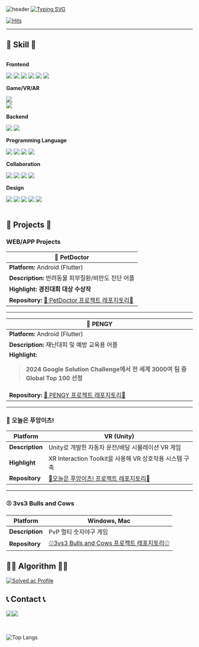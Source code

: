 ![header](https://capsule-render.vercel.app/api?type=waving&color=6994CDEE&text=&animation=twinkling&height=80)
[![Typing SVG](https://readme-typing-svg.demolab.com?font=Alkatra&weight=500&size=45&duration=3500&pause=3&color=6994CDEE&center=false&vCenter=false&multiline=true&repeat=true&width=1000&height=100&lines=Welcome+to+moongbyeol's+GitHub!👋)](https://git.io/typing-svg)

<div align="left">

[![Hits](https://hits.seeyoufarm.com/api/count/incr/badge.svg?url=https%3A%2F%2Fgithub.com%2Fbyeori-moon&count_bg=%23FFDFF8&title_bg=%23555555&icon=&icon_color=%23E7E7E7&title=방문자&edge_flat=false)](https://hits.seeyoufarm.com)


-------

## 🔨 Skill 🔨
<div style="display:flex; flex-direction:column; align-items:flex-start;">
    <!-- Frontend -->
    <p><strong>Frontend</strong></p>
    <div>
        <img src="https://img.shields.io/badge/HTML5-E34F26?style=flat-square&logo=html5&logoColor=white"> 
        <img src="https://img.shields.io/badge/CSS-1572B6?style=flat-square&logo=css3&logoColor=white"> 
        <img src="https://img.shields.io/badge/Javascript-F7DF1E?style=flat-square&logo=javascript&logoColor=black"> 
        <img src="https://img.shields.io/badge/React-61DAFB?style=flat-square&logo=react&logoColor=white">
        <img src="https://img.shields.io/badge/Flutter-02569B?style=flat-square&logo=flutter&logoColor=white">
        <img src="https://img.shields.io/badge/React Native-61DAFB?style=flat-square&logo=React&logoColor=white"/>
    </div>
    <!-- Game/VR/AR -->
    <p><strong>Game/VR/AR</strong></p>
        <img src="https://img.shields.io/badge/Unity-000000?style=flat-square&logo=unity&logoColor=white"/>
        <img src="https://img.shields.io/badge/CSharp-512BD4?style=flat-square&logo=csharp&logoColor=white"/>
    <div>
    <!-- Backend -->
    <p><strong>Backend</strong></p>
        <img src="https://img.shields.io/badge/django-092E20?style=flat-square&logo=django&logoColor=white"/>
        <img src="https://img.shields.io/badge/Spring-6DB33F?style=flat-square&logo=Spring&logoColor=white"/>
    <div>
    <!-- Programming Language -->
    <p><strong>Programming Language</strong></p>
        <img src="https://img.shields.io/badge/C-A8B9CC?style=flat-square&logo=C&logoColor=white"/>
        <img src="https://img.shields.io/badge/C++-00599C?style=flat-square&logo=C%2B%2B&logoColor=white"/>
        <img src="https://img.shields.io/badge/Python-3776AB?style=flat-square&logo=Python&logoColor=white"/>
        <img src="https://img.shields.io/badge/Java-007396?style=flat-square&logo=Java&logoColor=white"/>
    <div>
    <!-- Collaboration -->
    <p><strong>Collaboration</strong></p>
        <img src="https://img.shields.io/badge/Git-F05032?style=flat-square&logo=git&logoColor=white"/>
        <img src="https://img.shields.io/badge/GitHub-181717?style=flat-square&logo=GitHub&logoColor=white"/>
        <img src="https://img.shields.io/badge/Notion-000000?style=flat-square&logo=notion&logoColor=white"/>
        <img src="https://img.shields.io/badge/Slack-4A154B?style=flat-square&logo=slack&logoColor=white"/>
    <div>
    <!-- Design -->
    <p><strong>Design</strong></p>
        <img src="https://img.shields.io/badge/Adobe Photoshop-31A8FF?style=flat-square&logo=Adobe Photoshop&logoColor=white"/>
        <img src="https://img.shields.io/badge/Adobe Illustrator-FF9A00?style=flat-square&logo=Adobe Illustrator&logoColor=white"/>
        <img src="https://img.shields.io/badge/Adobe Premiere Pro-9999FF?style=flat-square&logo=Adobe Premiere Pro&logoColor=white"/>
        <img src="https://img.shields.io/badge/Adobe After Effect-9999FF?style=flat-square&logo=adobeaftereffects&logoColor=white"/>
        <img src="https://img.shields.io/badge/Figma-F24E1E?style=flat-square&logo=figma&logoColor=white"/>
    <div>
</div><br>
</div>


## 🌟 Projects 🌟

### WEB/APP Projects

|           🐾 PetDoctor            |
|----------------------------------|
| **Platform:** Android (Flutter)  |
| **Description:** 반려동물 피부질환/비만도 진단 어플  |
| **Highlight: 경진대회 대상 수상작**  |
| **Repository:** [🐾 PetDoctor 프로젝트 레포지토리🐾](https://github.com/username/PetDoctor) |

---

|           **🐧 PENGY**                |
|---------------------------------------|
| **Platform:** Android (Flutter)       |
| **Description:** 재난대피 및 예방 교육용 어플        |
| **Highlight:** <blockquote> **2024 Google Solution Challenge에서 전 세계 3000여 팀 중 Global Top 100 선정**  |
| **Repository:** [🐧 PENGY 프로젝트 레포지토리🐧](https://github.com/byeori-moon/GSCFront) |

---

### 🚗 **오늘은 푸앙이츠!**
| **Platform**          | VR (Unity)  |
|----------------------|--------------------|
| **Description**      | Unity로 개발한 자동차 운전/배달 시뮬레이션 VR 게임  |
| **Highlight**        | XR Interaction Toolkit을 사용해 VR 상호작용 시스템 구축  |
| **Repository**       | [🚗오늘은 푸앙이츠! 프로젝트 레포지토리🚗](https://github.com/byeori-moon/Delivery-Game) |

---

### ⚾️ **3vs3 Bulls and Cows** 
| **Platform**          | Windows, Mac  |
|----------------------|--------------------|
| **Description**      | PvP 멀티 숫자야구 게임  |
| **Repository**       | [⚾️3vs3 Bulls and Cows 프로젝트 레포지토리⚾️](https://github.com/byeori-moon/3vs3BullsAndCows) |




 ## 👩‍💻 Algorithm 👩‍💻
[![Solved.ac Profile](http://mazassumnida.wtf/api/v2/generate_badge?boj=moongbyeol)](https://solved.ac/moongbyeol/)




## 📞 Contact 📞
<div style="display:flex; flex-direction:row;">
    <a href="mailto:molang9876@gmail.com">
        <img src="https://img.shields.io/badge/Gmail-EA4335?style=for-the-badge&logo=Gmail&logoColor=white"> 
    </a>
    <a href="https://www.instagram.com/byeol._.workhard">
        <img src="https://img.shields.io/badge/Instagram-E4405F?style=for-the-badge&logo=Instagram&logoColor=white"> 
    </a>
</div><br>
<br>

![Top Langs](https://github-readme-stats.vercel.app/api/top-langs/?username=byeori-moon)



